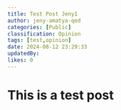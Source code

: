 ```yaml
---
title: Test Post Jeny1
author: jeny-amatya-qed
categories: [Public]
classification: Opinion
tags: [test,opinion]
date: 2024-08-12 23:29:33 
updatedBy: 
likes: 0
---
```


# This is a test post